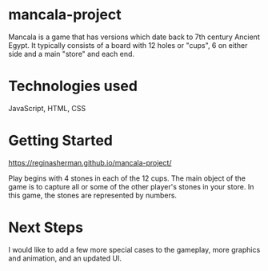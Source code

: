# mancala-project

Mancala is a game that has versions which date back to 7th century Ancient Egypt. 
It typically consists of a board with 12 holes or "cups", 6 on either side and a main "store" and each end.

# Technologies used

JavaScript, HTML, CSS

# Getting Started

https://reginasherman.github.io/mancala-project/

Play begins with 4 stones in each of the 12 cups.
The main object of the game is to capture all or some of the other player's stones in your store.
In this game, the stones are represented by numbers.


# Next Steps 

I would like to add a few more special cases to the gameplay, more graphics and animation, and an updated UI.
